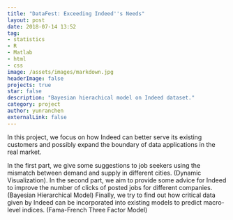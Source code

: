 ```yaml
---
title: "DataFest: Exceeding Indeed''s Needs"
layout: post
date: 2018-07-14 13:52
tag: 
- statistics
- R
- Matlab
- html
- css
image: /assets/images/markdown.jpg
headerImage: false
projects: true
star: false
description: "Bayesian hierachical model on Indeed dataset."
category: project
author: yunranchen
externalLink: false
---
```


In this project, we focus on how Indeed can better serve its existing customers and possibly expand the boundary of data applications in the real market.

In the first part, we give some suggestions to job seekers using the mismatch between demand and supply in different cities. (Dynamic Visualization). In the second part, we aim to provide some advice for Indeed to improve the number of clicks of posted jobs for different companies. (Bayesian Hierarchical Model) Finally, we try to find out how critical data given by Indeed can be incorporated into existing models to predict macro-level indices. (Fama-French Three Factor Model)